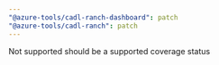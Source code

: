 ```yaml
---
"@azure-tools/cadl-ranch-dashboard": patch
"@azure-tools/cadl-ranch": patch
---
```


Not supported should be a supported coverage status
